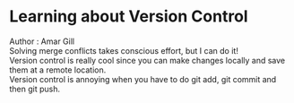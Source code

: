 # Learning about Version Control
Author : Amar Gill  
Solving merge conflicts takes conscious effort, but I can do it!  
Version control is really cool since you can make changes locally and save them at a remote location.  
Version control is annoying when you have to do git add, git commit and then git push.